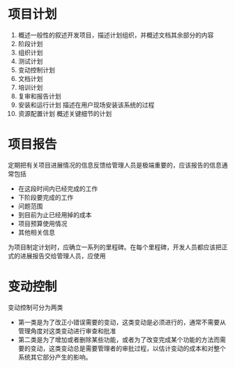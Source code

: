 # 项目计划

1. 概述一般性的叙述开发项目，描述计划组织，并概述文档其余部分的内容
2. 阶段计划
3. 组织计划
4. 测试计划
5. 变动控制计划
6. 文档计划
7. 培训计划
8. 复审和报告计划
9. 安装和运行计划 描述在用户现场安装该系统的过程
10. 资源配置计划 概述关键细节的计划



# 项目报告

定期把有关项目进展情况的信息反馈给管理人员是极端重要的，应该报告的信息通常包括

- 在这段时间内已经完成的工作
- 下阶段要完成的工作
- 问题范围
- 到目前为止已经用掉的成本
- 项目预算使用情况
- 其他相关信息

为项目制定计划时，应确立一系列的里程碑。在每个里程碑，开发人员都应该把正式的进展报告交给管理人员，应使用



# 变动控制

变动控制可分为两类

- 第一类是为了改正小错误需要的变动，这类变动是必须进行的，通常不需要从管理角度对这类变动进行审查和批准
- 第二类是为了增加或者删除某些功能，或者为了改变完成某个功能的方法而需要的变动，这类变动总是需要管理者的审批过程，以估计变动的成本和对整个系统其它部分产生的影响。